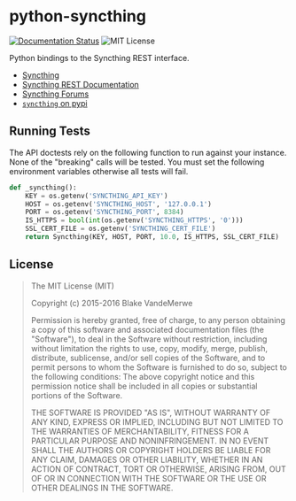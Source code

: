 python-syncthing
================

[![Documentation Status](https://readthedocs.org/projects/python-syncthing/badge/?version=latest)](http://python-syncthing.readthedocs.io/en/latest/?badge=latest)
![MIT License](https://img.shields.io/github/license/blakev/python-syncthing.svg)


Python bindings to the Syncthing REST interface.

- [Syncthing](https://syncthing.net/)
- [Syncthing REST Documentation]()
- [Syncthing Forums](https://forum.syncthing.net/)
- [`syncthing` on pypi](https://pypi.python.org/pypi/syncthing)


## Running Tests

The API doctests rely on the following function to run against your instance.
None of the "breaking" calls will be tested. You must set the following environment
variables otherwise all tests will fail.

```python
def _syncthing():
    KEY = os.getenv('SYNCTHING_API_KEY')
    HOST = os.getenv('SYNCTHING_HOST', '127.0.0.1')
    PORT = os.getenv('SYNCTHING_PORT', 8384)
    IS_HTTPS = bool(int(os.getenv('SYNCTHING_HTTPS', '0')))
    SSL_CERT_FILE = os.getenv('SYNCTHING_CERT_FILE')
    return Syncthing(KEY, HOST, PORT, 10.0, IS_HTTPS, SSL_CERT_FILE)
```

## License

> The MIT License (MIT)
>
> Copyright (c) 2015-2016 Blake VandeMerwe
>
> Permission is hereby granted, free of charge, to any person obtaining a copy
> of this software and associated documentation files (the "Software"), to deal
> in the Software without restriction, including without limitation the rights
> to use, copy, modify, merge, publish, distribute, sublicense, and/or sell
> copies of the Software, and to permit persons to whom the Software is
> furnished to do so, subject to the following conditions:
> The above copyright notice and this permission notice shall be included in all
> copies or substantial portions of the Software.
>
> THE SOFTWARE IS PROVIDED "AS IS", WITHOUT WARRANTY OF ANY KIND, EXPRESS OR
> IMPLIED, INCLUDING BUT NOT LIMITED TO THE WARRANTIES OF MERCHANTABILITY,
> FITNESS FOR A PARTICULAR PURPOSE AND NONINFRINGEMENT. IN NO EVENT SHALL THE
> AUTHORS OR COPYRIGHT HOLDERS BE LIABLE FOR ANY CLAIM, DAMAGES OR OTHER
> LIABILITY, WHETHER IN AN ACTION OF CONTRACT, TORT OR OTHERWISE, ARISING FROM,
> OUT OF OR IN CONNECTION WITH THE SOFTWARE OR THE USE OR OTHER DEALINGS IN THE
> SOFTWARE.
